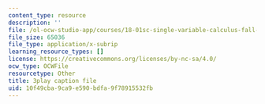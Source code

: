 ```yaml
---
content_type: resource
description: ''
file: /ol-ocw-studio-app/courses/18-01sc-single-variable-calculus-fall-2010/10f49cba9ca9e590bdfa9f78915532fb_sRIDVAcoG5A.srt
file_size: 65036
file_type: application/x-subrip
learning_resource_types: []
license: https://creativecommons.org/licenses/by-nc-sa/4.0/
ocw_type: OCWFile
resourcetype: Other
title: 3play caption file
uid: 10f49cba-9ca9-e590-bdfa-9f78915532fb
---
```

